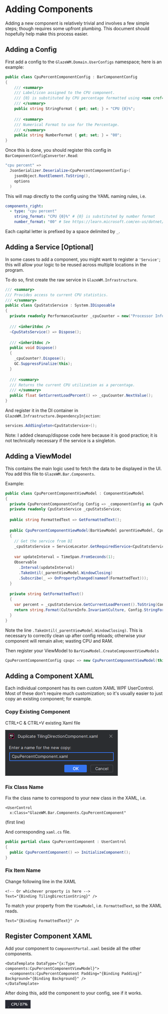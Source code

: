 ﻿# Adding Components

Adding a new component is relatively trivial and involves a few simple steps; though requires some upfront plumbing. This document should hopefully help make this process easier.

## Adding a Config

First add a config to the `GlazeWM.Domain.UserConfigs` namespace; here is an example: 

```csharp
public class CpuPercentComponentConfig : BarComponentConfig
{
    /// <summary>
    /// Label/icon assigned to the CPU component.
    /// {0} is substituted by CPU percentage formatted using <see cref="NumberFormat"/>.
    /// </summary>
    public string StringFormat { get; set; } = "CPU {0}%";

    /// <summary>
    /// Numerical Format to use for the Percentage.
    /// </summary>
    public string NumberFormat { get; set; } = "00";
}
```

Once this is done, you should register this config in `BarComponentConfigConverter.Read`:  

```csharp
"cpu percent" =>
  JsonSerializer.Deserialize<CpuPercentComponentConfig>(
    jsonObject.RootElement.ToString(),
    options
  )
```

This will map directly to the config using the YAML naming rules, i.e.

```yaml
components_right:
  - type: "cpu percent"
    string_format: "CPU {0}%" # {0} is substituted by number format
    number_format: "00" # See https://learn.microsoft.com/en-us/dotnet/standard/base-types/standard-numeric-format-strings#standard-format-specifiers.
```

Each capital letter is prefixed by a space delimited by `_`.  

## Adding a Service [Optional]

In some cases to add a component, you might want to register a `'Service'`; this will allow your logic to be reused across multiple locations in the program.

To do so, first create the raw service in `GlazeWM.Infrastructure`.  

```csharp
/// <summary>
/// Provides access to current CPU statistics.
/// </summary>
public class CpuStatsService : System.IDisposable
{
  private readonly PerformanceCounter _cpuCounter = new("Processor Information", "% Processor Utility", "_Total");

  /// <inheritdoc />
  ~CpuStatsService() => Dispose();

  /// <inheritdoc />
  public void Dispose()
  {
    _cpuCounter?.Dispose();
    GC.SuppressFinalize(this);
  }

  /// <summary>
  /// Returns the current CPU utilization as a percentage.
  /// </summary>
  public float GetCurrentLoadPercent() => _cpuCounter.NextValue();
}
```

And register it in the DI container in `GlazeWM.Infrastructure.DependencyInjection`:  

```csharp
services.AddSingleton<CpuStatsService>();
```

Note: I added cleanup/dispose code here because it is good practice; it is not technically necessary if the service is a singleton.

## Adding a ViewModel

This contains the main logic used to fetch the data to be displayed in the UI.  
You add this file to `GlazeWM.Bar.Components`.  

Example:

```csharp
public class CpuPercentComponentViewModel : ComponentViewModel
{
  private CpuPercentComponentConfig Config => _componentConfig as CpuPercentComponentConfig;
  private readonly CpuStatsService _cpuStatsService;

  public string FormattedText => GetFormattedText();

  public CpuPercentComponentViewModel(BarViewModel parentViewModel, CpuPercentComponentConfig config) : base(parentViewModel, config)
  {
    // Get the service from DI
    _cpuStatsService = ServiceLocator.GetRequiredService<CpuStatsService>();

    var updateInterval = TimeSpan.FromSeconds(1);
    Observable
      .Interval(updateInterval)
      .TakeUntil(_parentViewModel.WindowClosing)
      .Subscribe(_ => OnPropertyChanged(nameof(FormattedText)));
  }

  private string GetFormattedText()
  {
    var percent = _cpuStatsService.GetCurrentLoadPercent().ToString(Config.NumberFormat, CultureInfo.InvariantCulture);
    return string.Format(CultureInfo.InvariantCulture, Config.StringFormat, percent);
  }
}
```

Note the line `.TakeUntil(_parentViewModel.WindowClosing)`. This is necessary to correctly clean up after config reloads; otherwise your component will remain alive; wasting CPU and RAM.

Then register your ViewModel to `BarViewModel.CreateComponentViewModels`

```csharp
CpuPercentComponentConfig cpupc => new CpuPercentComponentViewModel(this, cpupc),
```

## Adding a Component XAML

Each individual component has its own custom XAML WPF UserControl.  
Most of these don't require much customization; so it's usually easier to just copy an existing component; for example.  

### Copy Existing Component

CTRL+C & CTRL+V existing Xaml file

![Duplicate XAML](./docs/images/duplicate_xaml.png)

### Fix Class Name

Fix the class name to correspond to your new class in the XAML, i.e.

```xaml
<UserControl
  x:Class="GlazeWM.Bar.Components.CpuPercentComponent"
```

(first line)

And corresponding `xaml.cs` file.

```csharp
public partial class CpuPercentComponent : UserControl
{
  public CpuPercentComponent() => InitializeComponent();
}
```

### Fix Item Name

Change following line in the XAML

```xaml
<!-- Or whichever property is here -->
Text="{Binding TilingDirectionString}" /> 
```

To match your property from the `ViewModel`, i.e. `FormattedText`, so the XAML reads.

```xaml
Text="{Binding FormattedText}" />
```

## Register Component XAML

Add your component to `ComponentPortal.xaml` beside all the other components.

```xaml
<DataTemplate DataType="{x:Type components:CpuPercentComponentViewModel}">
  <components:CpuPercentComponent Padding="{Binding Padding}" Background="{Binding Background}" />
</DataTemplate>
```

After doing this, add the component to your config, see if it works.

![Working CPU Indicator](./docs/images/working_cpu_indicator.png)